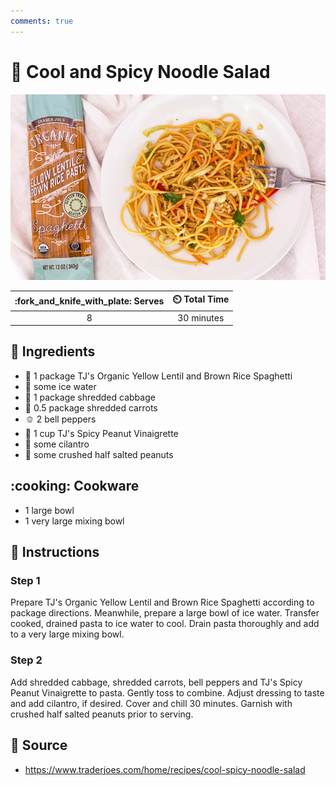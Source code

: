 ```yaml
---
comments: true
---
```

# :ramen: Cool and Spicy Noodle Salad

![Cool and Spicy Noodle Salad](../assets/images/cool-and-spicy-noodle-salad.png)

| :fork_and_knife_with_plate: Serves | :timer_clock: Total Time |
|:----------------------------------:|:-----------------------: |
| 8 | 30 minutes |

## :salt: Ingredients

- :spaghetti: 1 package TJ's Organic Yellow Lentil and Brown Rice Spaghetti
- :ice_cube: some ice water
- :leafy_green: 1 package shredded cabbage
- :carrot: 0.5 package shredded carrots
- :bell_pepper: 2 bell peppers
- :green_salad: 1 cup TJ's Spicy Peanut Vinaigrette
- :herb: some cilantro
- :peanuts: some crushed half salted peanuts

## :cooking: Cookware

- 1 large bowl
- 1 very large mixing bowl

## :pencil: Instructions

### Step 1

Prepare TJ's Organic Yellow Lentil and Brown Rice Spaghetti according to package directions. Meanwhile, prepare a large
bowl of ice water. Transfer cooked, drained pasta to ice water to cool. Drain pasta thoroughly and add to a very large
mixing bowl.

### Step 2

Add shredded cabbage, shredded carrots, bell peppers and TJ's Spicy Peanut Vinaigrette to pasta. Gently toss to combine.
Adjust dressing to taste and add cilantro, if desired. Cover and chill 30 minutes. Garnish with crushed half salted
peanuts prior to serving.

## :link: Source

- <https://www.traderjoes.com/home/recipes/cool-spicy-noodle-salad>
